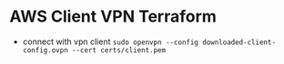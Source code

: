 # AWS Client VPN Terraform 

  * connect with vpn client 
  `sudo openvpn --config downloaded-client-config.ovpn --cert certs/client.pem`
